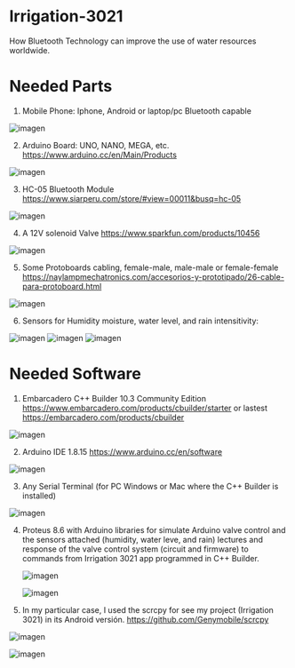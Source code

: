 # Irrigation-3021
How Bluetooth Technology can improve the use of water resources worldwide. 

# Needed Parts
1. Mobile Phone: Iphone, Android or laptop/pc Bluetooth capable

![imagen](https://user-images.githubusercontent.com/1075807/123554941-37e05d00-d748-11eb-9f1d-36520b245556.png)


2. Arduino Board: UNO, NANO, MEGA, etc. https://www.arduino.cc/en/Main/Products

![imagen](https://user-images.githubusercontent.com/1075807/123558850-1ab68900-d75e-11eb-842d-da82d6587bb2.png)

3. HC-05 Bluetooth Module https://www.siarperu.com/store/#view=00011&busq=hc-05

![imagen](https://user-images.githubusercontent.com/1075807/123558943-ceb81400-d75e-11eb-96f8-b45b90d5b03f.png)

4. A 12V solenoid Valve https://www.sparkfun.com/products/10456

![imagen](https://user-images.githubusercontent.com/1075807/123558813-e216af80-d75d-11eb-8267-b26cd7df049b.png)
 
5. Some Protoboards cabling, female-male, male-male or female-female https://naylampmechatronics.com/accesorios-y-prototipado/26-cable-para-protoboard.html

![imagen](https://user-images.githubusercontent.com/1075807/123559024-438b4e00-d75f-11eb-8493-d7573617cdf3.png)

6. Sensors for Humidity moisture, water level, and rain intensitivity:

![imagen](https://user-images.githubusercontent.com/1075807/123560329-265a7d80-d767-11eb-9698-25c5bc9d9758.png)  ![imagen](https://user-images.githubusercontent.com/1075807/123560371-543fc200-d767-11eb-845c-b915b612602a.png) ![imagen](https://user-images.githubusercontent.com/1075807/123560462-e21bad00-d767-11eb-8c31-cb67b74aa5d3.png)

# Needed Software
1. Embarcadero C++ Builder 10.3 Community Edition https://www.embarcadero.com/products/cbuilder/starter or lastest https://embarcadero.com/products/cbuilder

![imagen](https://user-images.githubusercontent.com/1075807/123524911-da3e0900-d692-11eb-8301-566e07b4aca2.png)

2. Arduino IDE 1.8.15 https://www.arduino.cc/en/software

![imagen](https://user-images.githubusercontent.com/1075807/123525458-71f12680-d696-11eb-87fa-3764e6561bc7.png)


3. Any Serial Terminal (for PC Windows or Mac where the C++ Builder is installed)

![imagen](https://user-images.githubusercontent.com/1075807/123525397-f1cac100-d695-11eb-8ec3-e5776882f7fc.png)

4. Proteus 8.6 with Arduino libraries for simulate Arduino valve control and the sensors attached (humidity, water leve, and rain) lectures and response of the valve
   control system (circuit and firmware) to commands from Irrigation 3021 app programmed in C++ Builder. 
   
   ![imagen](https://user-images.githubusercontent.com/1075807/123555272-6eb77280-d74a-11eb-8b04-53b1e4efe960.png)

   ![imagen](https://user-images.githubusercontent.com/1075807/123555394-1b91ef80-d74b-11eb-83d5-8d26bdd6a079.png)


5. In my particular case, I used the scrcpy for see my project (Irrigation 3021) in its Android versión. https://github.com/Genymobile/scrcpy

![imagen](https://user-images.githubusercontent.com/1075807/123525105-2473ba00-d694-11eb-94cc-f0e34bdb33e6.png)

![imagen](https://user-images.githubusercontent.com/1075807/123525220-aa900080-d694-11eb-8241-3cd5df7e1c26.png)

